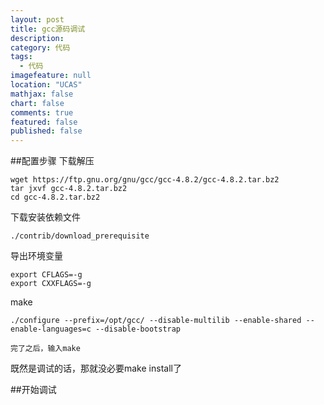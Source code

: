 ```yaml
---
layout: post
title: gcc源码调试
description: 
category: 代码
tags: 
  - 代码
imagefeature: null
location: "UCAS"
mathjax: false
chart: false
comments: true
featured: false
published: false
---
```

##配置步骤
下载解压

	wget https://ftp.gnu.org/gnu/gcc/gcc-4.8.2/gcc-4.8.2.tar.bz2
	tar jxvf gcc-4.8.2.tar.bz2
	cd gcc-4.8.2.tar.bz2
	
下载安装依赖文件

	./contrib/download_prerequisite
	
导出环境变量

	export CFLAGS=-g
	export CXXFLAGS=-g
	
make

	./configure --prefix=/opt/gcc/ --disable-multilib --enable-shared --enable-languages=c --disable-bootstrap
	
	完了之后，输入make
	
既然是调试的话，那就没必要make install了

##开始调试
